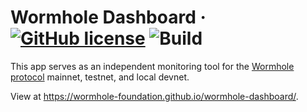 # Wormhole Dashboard &middot; [![GitHub license](https://img.shields.io/badge/license-Apache2.0-blue.svg)](https://github.com/certusone/wormhole-dashboard/blob/main/LICENSE) ![Build](https://github.com/certusone/wormhole-dashboard/actions/workflows/build.yaml/badge.svg)

This app serves as an independent monitoring tool for the [Wormhole protocol](https://wormhole.com/) mainnet, testnet, and local devnet.

View at <https://wormhole-foundation.github.io/wormhole-dashboard/>.
